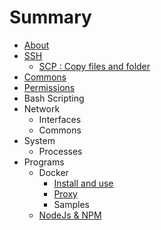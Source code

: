 # Summary

* [About](README.md)
* [SSH](ssh.md)
   * [SCP : Copy files and folder](scp__copy_files_and_folder.md)
* [Commons](commons.md)
* [Permissions](permissions.md)
* Bash Scripting
* Network
   * Interfaces
   * Commons
* System
   * Processes
* Programs
   * Docker
       * [Install and use](docker_install.md)
       * [Proxy](docker_proxy.md)
       * Samples
   * [NodeJs & NPM](node_&_npm.md)

